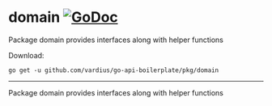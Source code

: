# domain [![GoDoc](https://godoc.org/github.com/vardius/go-api-boilerplate/pkg/domain?status.svg)](https://godoc.org/github.com/vardius/go-api-boilerplate/pkg/domain)
Package domain provides interfaces along with helper functions

Download:
```shell
go get -u github.com/vardius/go-api-boilerplate/pkg/domain
```

* * *
Package domain provides interfaces along with helper functions
